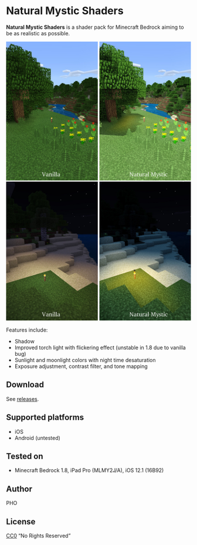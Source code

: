 # Natural Mystic Shaders

**Natural Mystic Shaders** is a shader pack for Minecraft Bedrock
aiming to be as realistic as possible.

![](./img/day.jpg)
![](./img/night.jpg)

Features include:

* Shadow
* Improved torch light with flickering effect (unstable in 1.8 due to vanilla bug)
* Sunlight and moonlight colors with night time desaturation
* Exposure adjustment, contrast filter, and tone mapping

## Download

See [releases](https://github.com/depressed-pho/natural-mystic-shaders/releases).

## Supported platforms

* iOS
* Android (untested)

## Tested on

* Minecraft Bedrock 1.8, iPad Pro (MLMY2J/A), iOS 12.1 (16B92)

## Author

PHO

## License
[CC0](https://creativecommons.org/share-your-work/public-domain/cc0/)
“No Rights Reserved”
